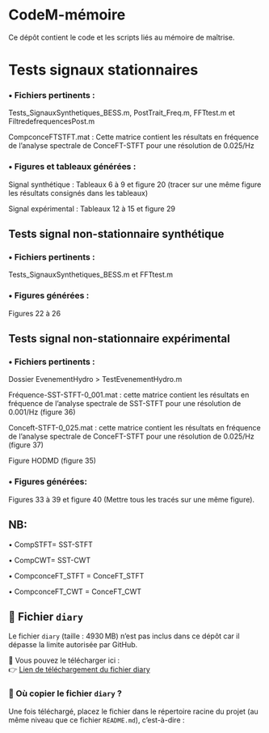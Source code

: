 # CodeM-mémoire

Ce dépôt contient le code et les scripts liés au mémoire de maîtrise.


# Tests signaux stationnaires

### •	Fichiers pertinents :

Tests_SignauxSynthetiques_BESS.m, PostTrait_Freq.m, FFTtest.m et FiltredefrequencesPost.m

CompconceFTSTFT.mat : Cette matrice contient les résultats en fréquence de l’analyse spectrale de ConceFT-STFT pour une résolution de 0.025/Hz

### •	Figures et tableaux générées : 

Signal synthétique : Tableaux 6 à 9 et figure 20 (tracer sur une même figure les résultats consignés dans les tableaux)

Signal expérimental : Tableaux 12 à 15 et figure 29


## Tests signal non-stationnaire synthétique

### •	Fichiers pertinents : 
Tests_SignauxSynthetiques_BESS.m et FFTtest.m

### •	Figures générées : 
Figures 22 à 26



## Tests signal non-stationnaire expérimental

### •	Fichiers pertinents : 
Dossier EvenementHydro > TestEvenementHydro.m

Fréquence-SST-STFT-0_001.mat : cette matrice contient les résultats en fréquence de l’analyse spectrale de SST-STFT pour une résolution de 0.001/Hz (figure 36)

Conceft-STFT-0_025.mat : cette matrice contient les résultats en fréquence de l’analyse spectrale de ConceFT-STFT pour une résolution de 0.025/Hz (figure 37)

Figure HODMD (figure 35)

### •	Figures générées: 
Figures 33 à 39 et figure 40 (Mettre tous les tracés sur une même figure).


## NB:

•	 CompSTFT= SST-STFT

•	CompCWT= SST-CWT

•	CompconceFT_STFT = ConceFT_STFT

•	CompconceFT_CWT = ConceFT_CWT


## 📁 Fichier `diary`

Le fichier `diary` (taille : 4930 MB) n’est pas inclus dans ce dépôt car il dépasse la limite autorisée par GitHub.

🔗 Vous pouvez le télécharger ici :  
👉 [Lien de téléchargement du fichier diary](https://drive.google.com/file/d/1zp2808H9ffzS9xTIB1QqzScO6oZBa-iB/view?usp=drive_link)

### 📌 Où copier le fichier `diary` ?

Une fois téléchargé, placez le fichier dans le répertoire racine du projet (au même niveau que ce fichier `README.md`), c’est-à-dire :

